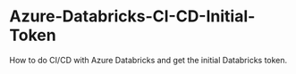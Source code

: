 # Azure-Databricks-CI-CD-Initial-Token
How to do CI/CD with Azure Databricks and get the initial Databricks token.
